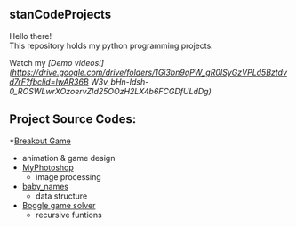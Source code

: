 ## stanCodeProjects
Hello there!\
This repository holds my python programming projects.

Watch my *[Demo videos!](https://drive.google.com/drive/folders/1Gi3bn9qPW_gR0ISyGzVPLd5Bztdvd7rF?fbclid=IwAR36B W3v_bHn-Idsh-0_ROSWLwrXOzoervZId25OOzH2LX4b6FCGDfULdDg)*

## Project Source Codes:
*[Breakout Game]()
  * animation & game design
* [MyPhotoshop]()
  * image processing
* [baby_names]()
  * data structure
* [Boggle game solver]()
  * recursive funtions

